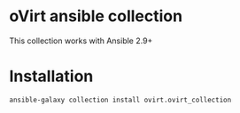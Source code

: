 # oVirt ansible collection
This collection works with Ansible 2.9+

# Installation
```bash
ansible-galaxy collection install ovirt.ovirt_collection
```